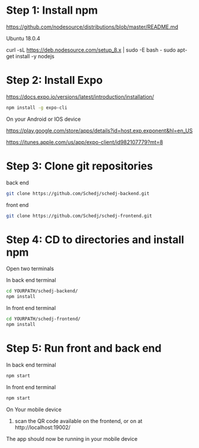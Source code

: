 # Step 1: Install npm

https://github.com/nodesource/distributions/blob/master/README.md

Ubuntu 18.0.4

curl -sL https://deb.nodesource.com/setup_8.x | sudo -E bash -
sudo apt-get install -y nodejs



# Step 2: Install Expo

https://docs.expo.io/versions/latest/introduction/installation/

```sh
npm install -g expo-cli
```

On your Android or IOS device

https://play.google.com/store/apps/details?id=host.exp.exponent&hl=en_US

https://itunes.apple.com/us/app/expo-client/id982107779?mt=8


# Step 3: Clone git repositories

back end

```sh
git clone https://github.com/Schedj/schedj-backend.git
```

front end

```sh
git clone https://github.com/Schedj/schedj-frontend.git
```


# Step 4: CD to directories and install npm

Open two terminals

In back end terminal

```sh
cd YOURPATH/schedj-backend/
npm install
```
In front end terminal

```sh
cd YOURPATH/schedj-frontend/
npm install
```


# Step 5: Run front and back end

In back end terminal
```sh
npm start
```
In front end terminal
```sh
npm start
```

On Your mobile device

1. scan the QR code available on the frontend, or on at http://localhost:19002/

The app should now be running in your mobile device















